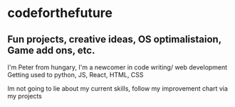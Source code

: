 # codeforthefuture

## Fun projects, creative ideas, OS optimalistaion, Game add ons, etc.

I'm Peter from hungary, I'm a newcomer in code writing/ web development
Getting used to python, JS,
React, HTML, CSS

Im not going to lie about my current skills, follow my improvement chart via my projects
